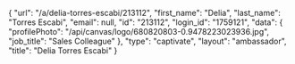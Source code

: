 {
    "url": "\/a\/delia-torres-escabi\/213112",
    "first_name": "Delia",
    "last_name": "Torres Escabi",
    "email": null,
    "id": "213112",
    "login_id": "1759121",
    "data": {
        "profilePhoto": "\/api\/canvas\/logo\/680820803-0.9478223023936.jpg",
        "job_title": "Sales Colleague"
    },
    "type": "captivate",
    "layout": "ambassador",
    "title": "Delia Torres Escabi"
}